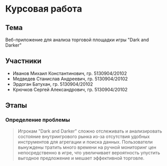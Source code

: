 # Курсовая работа

## Тема
Веб-приложение для анализа торговой площадки игры "Dark and Darker"

## Участники
- Иванов Михаил Константинович, гр. 5130904/20102
- Медведев Станислав Андреевич, гр. 5130904/20102
- Эрдоган Батухан, гр. 5130904/20102
- Крючков Сергей Александрович, гр. 5130904/20102

## Этапы

### Определение проблемы

> Игрокам "Dark and Darker" сложно отслеживать и анализировать состояние внутриигрового рынка из-за отсутствия удобных инструментов для агрегации и поиска данных. Пользователи вынуждены тратить много времени на ручной мониторинг цен непосредственно в игре, что увеличивает вероятность упустить выгодное предложение и мешает эффективной торговле.
